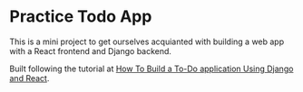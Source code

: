 # Practice Todo App

This is a mini project to get ourselves acquianted with building a web app with a React frontend and Django backend. 

Built following the tutorial at [How To Build a To-Do application Using Django and React](https://www.digitalocean.com/community/tutorials/build-a-to-do-application-using-django-and-react#step-1-setting-up-the-backend).
